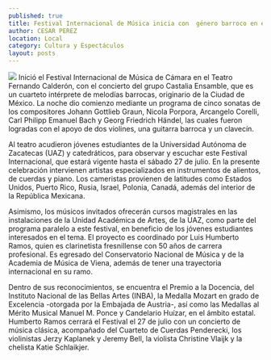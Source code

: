 ```yaml
---
published: true
title: Festival Internacional de Música inicia con  género barroco en el Teatro Calderón
author: CESAR PEREZ
location: Local
category: Cultura y Espectáculos
layout: posts
---
```


![](http://i.imgur.com/uDGHlK8m.jpg)
Inició el Festival Internacional de Música de Cámara en el Teatro Fernando Calderón, con el concierto del grupo Castalia Ensamble, que es un cuarteto intérprete de melodías barrocas, originario de la Ciudad de México.
La noche dio comienzo mediante un programa de cinco sonatas de los compositores Johann Gottlieb Graun, Nicola Porpora, Arcangelo Corelli, Carl Philipp Emanuel Bach y Georg Friedrich Händel, las cuales fueron logradas con el apoyo de dos violines, una guitarra barroca y un clavecín.

Al teatro acudieron jóvenes estudiantes de la Universidad Autónoma de Zacatecas (UAZ) y catedráticos, para observar y escuchar este Festival Internacional, que estará vigente hasta el sábado 27 de julio.
En la presente celebración intervienen artistas especializados en instrumentos de alientos, de cuerdas y  piano. Los cameristas provienen de latitudes como Estados Unidos, Puerto Rico, Rusia, Israel, Polonia, Canadá, además del interior de la República Mexicana.

Asimismo, los músicos invitados ofrecerán cursos magistrales en las instalaciones de la Unidad Académica de Artes, de la UAZ, como parte del programa paralelo a este festival, en beneficio de los jóvenes estudiantes interesados en el tema.
El proyecto es coordinado por Luis Humberto Ramos, quien es clarinetista fresnillense con 50 años de carrera profesional. Es egresado del  Conservatorio Nacional de Música y de la Academia de Música de Viena, además de tener una trayectoria internacional en su ramo.

Dentro de sus reconocimientos, se encuentra el Premio a la Docencia, del Instituto Nacional de las Bellas Artes (INBA), la Medalla Mozart en grado de Excelencia -otorgada por la Embajada de Austria-, así como las Medallas al Mérito Musical Manuel M. Ponce y Candelario Huízar, en el ámbito estatal.
Humberto Ramos cerrará el Festival el 27 de julio con un concierto de música clásica, acompañado del Cuarteto de Cuerdas Penderecki, los violinistas Jerzy Kaplanek y Jeremy Bell, la violista Christine Vlaijk y la chelista Katie Schlaikjer. 
